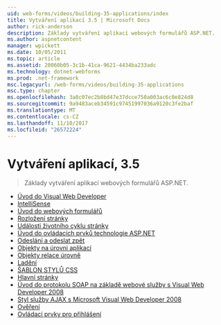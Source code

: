 ```yaml
---
uid: web-forms/videos/building-35-applications/index
title: Vytváření aplikací 3.5 | Microsoft Docs
author: rick-anderson
description: Základy vytváření aplikací webových formulářů ASP.NET.
ms.author: aspnetcontent
manager: wpickett
ms.date: 10/05/2011
ms.topic: article
ms.assetid: 20060b05-3c1b-41ca-9621-4434ba233adc
ms.technology: dotnet-webforms
ms.prod: .net-framework
msc.legacyurl: /web-forms/videos/building-35-applications
msc.type: chapter
ms.openlocfilehash: 3a0c07ec2b8bd47e37dcce750a003ac6c0e824d8
ms.sourcegitcommit: 9a9483aceb34591c97451997036a9120c3fe2baf
ms.translationtype: MT
ms.contentlocale: cs-CZ
ms.lasthandoff: 11/10/2017
ms.locfileid: "26572224"
---
```

<a name="building-35-applications"></a>Vytváření aplikací, 3.5
====================
> Základy vytváření aplikací webových formulářů ASP.NET.


- [Úvod do Visual Web Developer](intro-to-visual-web-developer.md)
- [IntelliSense](intellisense.md)
- [Úvod do webových formulářů](intro-to-web-forms.md)
- [Rozložení stránky](page-layout.md)
- [Události životního cyklu stránky](page-lifecycle-events.md)
- [Úvod do ovládacích prvků technologie ASP.NET](intro-to-aspnet-controls.md)
- [Odeslání a odeslat zpět](submit-and-postback.md)
- [Objekty na úrovni aplikací](application-level-objects.md)
- [Objekty relace úrovně](session-level-objects.md)
- [Ladění](debugging.md)
- [ŠABLON STYLŮ CSS](css.md)
- [Hlavní stránky](masterpages.md)
- [Úvod do protokolu SOAP na základě webové služby s Visual Web Developer 2008](an-introduction-to-soap-based-web-services-with-visual-web-developer-2008.md)
- [Styl služby AJAX s Microsoft Visual Web Developer 2008](ajax-style-services-with-microsoft-visual-web-developer-2008.md)
- [Ověření](validation.md)
- [Ovládací prvky pro přihlášení](login-controls.md)
